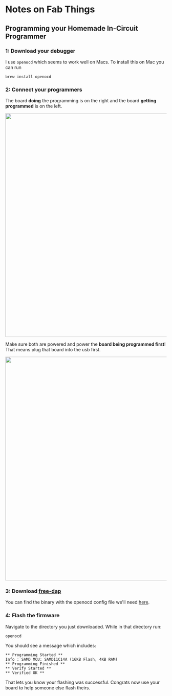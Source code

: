 # Notes on Fab Things

## Programming your Homemade In-Circuit Programmer


### 1: Download your debugger 

I use `openocd` which seems to work well on Macs. To install this on Mac you can run

```
brew install openocd
```

### 2: Connect your programmers

The board **doing** the programming is on the right and the board **getting programmed** is on the left.

<img width="700px" src="https://user-images.githubusercontent.com/27078897/192121960-7d66e5bf-eb74-4377-bf84-5426756aa9b0.png"/>

Make sure both are powered and power the **board being programmed first**! That means plug that board into the usb first.

<img width="700px" src="https://user-images.githubusercontent.com/27078897/192121961-2d7f4879-e009-4f0e-bc03-51aa3f67c834.png"/>

### 3: Download [free-dap](https://github.com/ataradov/free-dap)

You can find the binary with the openocd config file we'll need [here](https://github.com/leomcelroy/fab-notes/tree/main/free_dap).

### 4: Flash the firmware

Navigate to the directory you just downloaded. While in that directory run:

```
openocd
```

You should see a message which includes:

```
** Programming Started **
Info : SAMD MCU: SAMD11C14A (16KB Flash, 4KB RAM)
** Programming Finished **
** Verify Started **
** Verified OK **
```

That lets you know your flashing was successful. Congrats now use your board to help someone else flash theirs.


